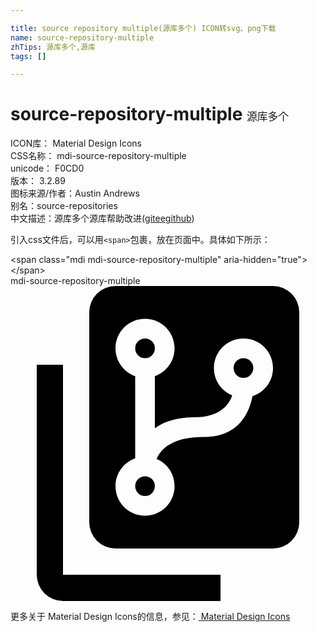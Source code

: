 ```yaml
---

title: source repository multiple(源库多个) ICON转svg、png下载
name: source-repository-multiple
zhTips: 源库多个,源库
tags: []

---
```


# source-repository-multiple  <small style="font-size: 60%;font-weight: 100">源库多个</small>


<div class="detail-page">
<p>
<span>
ICON库：
<span class="badge-secondary badge">Material Design Icons</span> 
</span>
<br/>
<span>
CSS名称：
<span class="badge-secondary badge">mdi-source-repository-multiple</span> 
</span>
<br/>
<span>
unicode：
<span class="badge-secondary badge">F0CD0</span> 
<copy-btn content='F0CD0' btn-title=""></copy-btn>
<copy-btn :content='String.fromCodePoint(parseInt("F0CD0", 16))' btn-title="复制U"></copy-btn>
</span>
<br/>
<span>
版本：
<span class="badge-secondary badge">3.2.89</span> 
</span>
<br/>
<span>图标来源/作者：<span class="badge-light badge">Austin Andrews</span></span> 
<br/>
<span>别名：<span class="badge-light badge">source-repositories</span></span><br/><span class="zh-detail">中文描述：<span class="badge-primary badge">源库多个</span><span class="badge-primary badge">源库</span><span class="help-link"><span>帮助改进</span>(<a href="https://gitee.com/liuwave/icon-helper/edit/master/json/material/source-repository-multiple.json" target="_blank" rel="noopener noreferrer">gitee</a><a href="https://github.com/liuwave/icon-helper/edit/master/json/material/source-repository-multiple.json" target="_blank" rel="noopener noreferrer">github</a></span>)</span><br/>
</p>
</div>
<div class="alert alert-dark">
  <i class="mdi mdi-source-repository-multiple mdi-48px"></i>
  <i class="mdi mdi-source-repository-multiple mdi-36px"></i>
  <i class="mdi mdi-source-repository-multiple mdi-24px"></i>
  <i class="mdi mdi-source-repository-multiple mdi-18px"></i>
</div>
<div>
  <p>引入css文件后，可以用<code>&lt;span&gt;</code>包裹，放在页面中。具体如下所示：    
  </p>
  <div class="alert alert-primary" style="font-size: 14px">
    &lt;span class="mdi mdi-source-repository-multiple" aria-hidden="true"&gt;&lt;/span&gt;
    <copy-btn content='<span class="mdi mdi-source-repository-multiple" aria-hidden="true"></span>'></copy-btn>
  </div>
  <div class="alert alert-secondary">
    <i class="mdi mdi-source-repository-multiple"
    style="font-size: 24px"
    aria-hidden="true"></i> mdi-source-repository-multiple
    <copy-btn content="mdi-source-repository-multiple" btn-title="复制图标名称"></copy-btn>
  </div>
</div>
<div id="svg" class="svg-wrap">
<svg xmlns="http://www.w3.org/2000/svg" viewBox="0 0 24 24"><path d="M8,0H20A2,2 0 0,1 22,2V18A2,2 0 0,1 20,20H8A2,2 0 0,1 6,18V2A2,2 0 0,1 8,0M14.75,11.5C17.5,11.5 18.24,9.47 18.43,8.4C19.34,8.11 20,7.26 20,6.25C20,5 19,4 17.75,4C16.5,4 15.5,5 15.5,6.25C15.5,7.19 16.07,8 16.89,8.33C16.67,9 16,10 14,10C12.62,10 11.66,10.35 11,10.84V6.87C11.87,6.56 12.5,5.73 12.5,4.75C12.5,3.5 11.5,2.5 10.25,2.5C9,2.5 8,3.5 8,4.75C8,5.73 8.63,6.56 9.5,6.87V13.13C8.63,13.44 8,14.27 8,15.25C8,16.5 9,17.5 10.25,17.5C11.5,17.5 12.5,16.5 12.5,15.25C12.5,14.32 11.94,13.5 11.13,13.18C11.41,12.5 12.23,11.5 14.75,11.5M10.25,14.5A0.75,0.75 0 0,1 11,15.25A0.75,0.75 0 0,1 10.25,16A0.75,0.75 0 0,1 9.5,15.25A0.75,0.75 0 0,1 10.25,14.5M10.25,4A0.75,0.75 0 0,1 11,4.75A0.75,0.75 0 0,1 10.25,5.5A0.75,0.75 0 0,1 9.5,4.75A0.75,0.75 0 0,1 10.25,4M17.75,5.5A0.75,0.75 0 0,1 18.5,6.25A0.75,0.75 0 0,1 17.75,7A0.75,0.75 0 0,1 17,6.25A0.75,0.75 0 0,1 17.75,5.5M16,22V24H4A2,2 0 0,1 2,22V6H4V22H16Z" /></svg>
</div>
<detail full-name='mdi-source-repository-multiple'></detail>
    
<div><p>更多关于 Material Design Icons的信息，参见：<a target="_blank" href="https://iconhelper.cn/material.html"> Material Design Icons</a>
</p></div>

